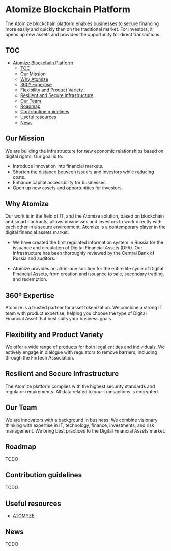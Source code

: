 # Atomize Blockchain Platform

The Atomize blockchain platform enables businesses to secure financing more easily and quickly than on the traditional market. For investors, it opens up new assets and provides the opportunity for direct transactions.

## TOC

- [Atomize Blockchain Platform](#-atomize-blockchain-platform)
  - [TOC](#-toc)
  - [Our Mission](#-our-mission)
  - [Why Atomize](#-why-atomize)
  - [360º Expertise](#-360º-expertise)
  - [Flexibility and Product Variety](#-flexibility-and-product-variety)
  - [Resilient and Secure Infrastructure](#-resilient-and-secure-infrastructure)
  - [Our Team](#-our-team)
  - [Roadmap](#-roadmap)
  - [Contribution guidelines](#-contribution-guidelines)
  - [Useful resources](#-useful-resources)
  - [News](#-news)

## Our Mission

We are building the infrastructure for new economic relationships based on digital rights. Our goal is to:

- Introduce innovation into financial markets.
- Shorten the distance between issuers and investors while reducing costs.
- Enhance capital accessibility for businesses.
- Open up new assets and opportunities for investors.

## Why Atomize

Our work is in the field of IT, and the Atomize solution, based on blockchain and smart contracts, allows businesses and investors to work directly with each other in a secure environment. Atomize is a contemporary player in the digital financial assets market.

- We have created the first regulated information system in Russia for the issuance and circulation of Digital Financial Assets (DFA). Our infrastructure has been thoroughly reviewed by the Central Bank of Russia and auditors.

- Atomize provides an all-in-one solution for the entire life cycle of Digital Financial Assets, from creation and issuance to sale, secondary trading, and redemption.

## 360º Expertise

Atomize is a trusted partner for asset tokenization. We combine a strong IT team with product expertise, helping you choose the type of Digital Financial Asset that best suits your business goals.

## Flexibility and Product Variety

We offer a wide range of products for both legal entities and individuals. We actively engage in dialogue with regulators to remove barriers, including through the FinTech Association.

## Resilient and Secure Infrastructure

The Atomize platform complies with the highest security standards and regulator requirements. All data related to your transactions is encrypted.

## Our Team

We are innovators with a background in business. We combine visionary thinking with expertise in IT, technology, finance, investments, and risk management. We bring best practices to the Digital Financial Assets market.

## Roadmap

TODO

## Contribution guidelines

TODO

## Useful resources

* [ATOMYZE](https://atomyze.ru/)

## News

TODO
